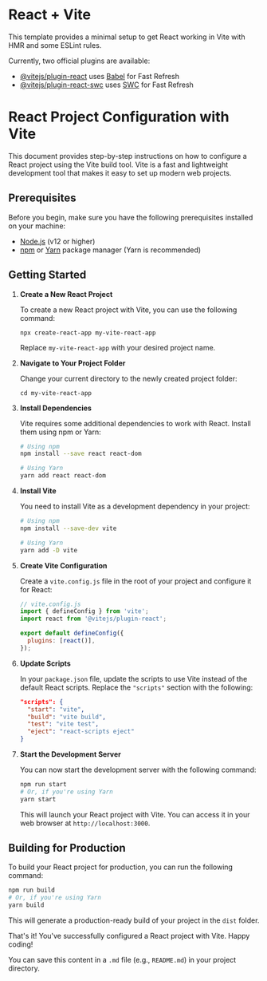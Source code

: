 # React + Vite

This template provides a minimal setup to get React working in Vite with HMR and some ESLint rules.

Currently, two official plugins are available:

- [@vitejs/plugin-react](https://github.com/vitejs/vite-plugin-react/blob/main/packages/plugin-react/README.md) uses [Babel](https://babeljs.io/) for Fast Refresh
- [@vitejs/plugin-react-swc](https://github.com/vitejs/vite-plugin-react-swc) uses [SWC](https://swc.rs/) for Fast Refresh

# React Project Configuration with Vite

This document provides step-by-step instructions on how to configure a React project using the Vite build tool. Vite is a fast and lightweight development tool that makes it easy to set up modern web projects.

## Prerequisites

Before you begin, make sure you have the following prerequisites installed on your machine:

- [Node.js](https://nodejs.org/) (v12 or higher)  
- [npm](https://www.npmjs.com/) or [Yarn](https://yarnpkg.com/) package manager (Yarn is recommended)

## Getting Started  

1. **Create a New React Project**

   To create a new React project with Vite, you can use the following command:

   ```
   npx create-react-app my-vite-react-app
   ```

   Replace `my-vite-react-app` with your desired project name.  

2. **Navigate to Your Project Folder**

   Change your current directory to the newly created project folder:

   ```
   cd my-vite-react-app
   ```
3. **Install Dependencies**

   Vite requires some additional dependencies to work with React. Install them using npm or Yarn:

   ```bash
   # Using npm
   npm install --save react react-dom

   # Using Yarn
   yarn add react react-dom
   ```

4. **Install Vite**

   You need to install Vite as a development dependency in your project:

   ```bash
   # Using npm
   npm install --save-dev vite

   # Using Yarn
   yarn add -D vite
   ```

5. **Create Vite Configuration**

   Create a `vite.config.js` file in the root of your project and configure it for React:

   ```javascript
   // vite.config.js
   import { defineConfig } from 'vite';
   import react from '@vitejs/plugin-react';

   export default defineConfig({
     plugins: [react()],
   });
   ```

6. **Update Scripts**

   In your `package.json` file, update the scripts to use Vite instead of the default React scripts. Replace the `"scripts"` section with the following:

   ```json
   "scripts": {
     "start": "vite",
     "build": "vite build",
     "test": "vite test",
     "eject": "react-scripts eject"
   }
   ```

7. **Start the Development Server**

   You can now start the development server with the following command:

   ```bash
   npm run start
   # Or, if you're using Yarn
   yarn start
   ```

   This will launch your React project with Vite. You can access it in your web browser at `http://localhost:3000`.

## Building for Production

To build your React project for production, you can run the following command:

```bash
npm run build
# Or, if you're using Yarn
yarn build
```

This will generate a production-ready build of your project in the `dist` folder.

That's it! You've successfully configured a React project with Vite. Happy coding!


You can save this content in a `.md` file (e.g., `README.md`) in your project directory.
